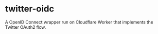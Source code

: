 # twitter-oidc
A OpenID Connect wrapper run on Cloudflare Worker that implements the Twitter OAuth2 flow.
